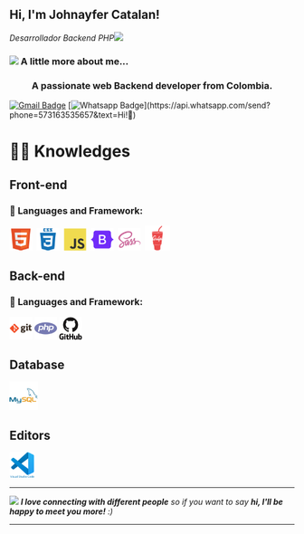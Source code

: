 <h2> Hi, I'm Johnayfer Catalan!</h2>

<p><em>Desarrollador Backend PHP</a><img src="https://media.giphy.com/media/WUlplcMpOCEmTGBtBW/giphy.gif" width="60"> 
</em></p>



### <img src="https://media.giphy.com/media/VgCDAzcKvsR6OM0uWg/giphy.gif" width="50"> A little more about me...  
<h3 align="center">
  A passionate web Backend developer from Colombia. 

</h3>
        
[![Gmail Badge](https://img.shields.io/badge/-Gmail-c14438?style=flat-square&logo=Gmail&logoColor=white&link=mailto:jcatalanmoneris@gmail.com)](mailto:jcatalanmoneris@gmail.com)
[![Whatsapp Badge](https://img.shields.io/badge/-Whatsapp-4CA143?style=flat-square&labelColor=4CA143&logo=whatsapp&logoColor=white&link=https://api.whatsapp.com/send?phone=573163535657&text=Olá!)](https://api.whatsapp.com/send?phone=573163535657&text=Hi!🖖)

# :man_technologist: Knowledges
## Front-end
<div align="left">
    <h3>🔨 Languages and Framework:</h3>
    <div>
        <img src="https://github.com/devicons/devicon/blob/master/icons/html5/html5-original.svg" title="HTML5" alt="HTML" width="40" height="40"/>&nbsp;
        <img src="https://github.com/devicons/devicon/blob/master/icons/css3/css3-plain-wordmark.svg"  title="CSS3" alt="CSS" width="40" height="40"/>&nbsp;
        <img src="https://github.com/devicons/devicon/blob/master/icons/javascript/javascript-original.svg" title="JavaScript" alt="JavaScript" width="40" height="40"/>&nbsp;
        <img src="https://github.com/devicons/devicon/blob/master/icons/bootstrap/bootstrap-plain.svg" title="Bootstrap" alt="Bootstrap" width="40" height="40"/>&nbsp;
        <img src="https://github.com/devicons/devicon/blob/master/icons/sass/sass-original.svg" title="Sass" alt="Sass" width="40" height="40"/>&nbsp;
        <img src="https://github.com/devicons/devicon/blob/master/icons/gulp/gulp-plain.svg" title="Sass" alt="Sass" width="45" height="45"/>&nbsp;
      </div>
</div>

## Back-end
<div align="left">
    <h3>🔨 Languages and Framework:</h3>
    <div>
        <img src="https://github.com/devicons/devicon/blob/master/icons/git/git-original-wordmark.svg" title="Git" **alt="Git" width="40" height="40"/>
        <img src="https://github.com/devicons/devicon/blob/master/icons/php/php-plain.svg" title="Git" **alt="Git" width="40" height="40"/>
        <img src="https://github.com/devicons/devicon/blob/master/icons/github/github-original-wordmark.svg" title="Git" **alt="Git" width="40" height="40"/>
      </div>
</div>


## Database
<div align="left">
    <div>
        <img src="https://github.com/devicons/devicon/blob/master/icons/mysql/mysql-original-wordmark.svg" title="MySQL"  alt="MySQL" width="50" height="50"/>
      </div>
</div>

## Editors
<div align="left">
    <div>
        <img src="https://github.com/devicons/devicon/blob/master/icons/vscode/vscode-original-wordmark.svg" title="HTML5" alt="HTML" width="45" height="45"/>&nbsp;
</div>

---

<img src="https://media.giphy.com/media/LnQjpWaON8nhr21vNW/giphy.gif" width="80"> <em><b>I love connecting with different people</b> so if you want to say <b>hi, I'll be happy to meet you more!</b> :)</em>

---
